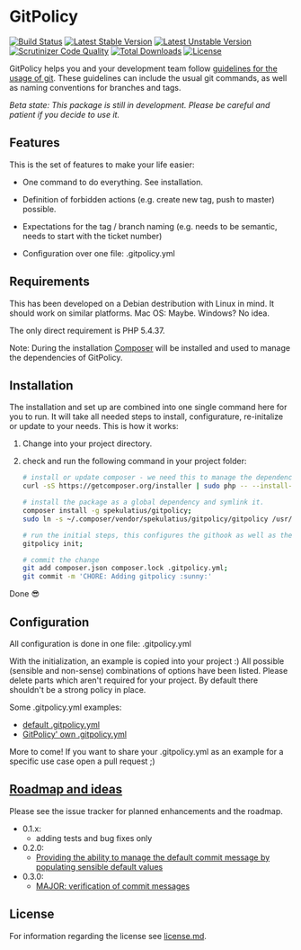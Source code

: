 GitPolicy
=========

[![Build Status](https://api.travis-ci.org/spekulatius/GitPolicy.svg?branch=master)](https://travis-ci.org/spekulatius/GitPolicy)
[![Latest Stable Version](https://poser.pugx.org/spekulatius/gitpolicy/version.svg)](https://github.com/spekulatius/gitpolicy/releases)
[![Latest Unstable Version](https://poser.pugx.org/spekulatius/gitpolicy/v/unstable.svg)](https://packagist.org/packages/spekulatius/gitpolicy)
[![Scrutinizer Code Quality](https://img.shields.io/scrutinizer/g/spekulatius/gitpolicy.svg)](https://scrutinizer-ci.com/g/spekulatius/gitpolicy?branch=master)
[![Total Downloads](https://poser.pugx.org/spekulatius/gitpolicy/downloads.svg)](https://packagist.org/packages/spekulatius/gitpolicy)
[![License](https://poser.pugx.org/spekulatius/gitpolicy/license.svg)](https://github.com/spekulatius/gitpolicy/blob/master/license.md)

GitPolicy helps you and your development team follow [guidelines for the usage of git](https://github.com/spekulatius/gitpolicy). These guidelines can include the usual git commands, as well as naming conventions for branches and tags.

*Beta state: This package is still in development. Please be careful and patient if you decide to use it.*


Features
--------

This is the set of features to make your life easier:

 * One command to do everything. See installation.

 * Definition of forbidden actions (e.g. create new tag, push to master) possible.

 * Expectations for the tag / branch naming (e.g. needs to be semantic, needs to start with the ticket number)

 * Configuration over one file: .gitpolicy.yml


Requirements
------------

This has been developed on a Debian destribution with Linux in mind. It should work on similar platforms. Mac OS: Maybe. Windows? No idea.

The only direct requirement is PHP 5.4.37.

Note: During the installation [Composer](https://getcomposer.org) will be installed and used to manage the dependencies of GitPolicy.


Installation
------------

The installation and set up are combined into one single command here for you to run. It will take all needed steps to install, configurature, re-initalize or update to your needs. This is how it works:

1. Change into your project directory.

2. check and run the following command in your project folder:

    ```bash
    # install or update composer - we need this to manage the dependencies
    curl -sS https://getcomposer.org/installer | sudo php -- --install-dir=/usr/local/bin --filename=composer;

    # install the package as a global dependency and symlink it.
    composer install -g spekulatius/gitpolicy;
    sudo ln -s ~/.composer/vendor/spekulatius/gitpolicy/gitpolicy /usr/local/bin/gitpolicy;

    # run the initial steps, this configures the githook as well as the inital config file.
    gitpolicy init;

    # commit the change
    git add composer.json composer.lock .gitpolicy.yml;
    git commit -m 'CHORE: Adding gitpolicy :sunny:'
    ```

Done :sunglasses:

Configuration
-------------

All configuration is done in one file: .gitpolicy.yml

With the initialization, an example is copied into your project :) All possible (sensible and non-sense) combinations of options have been listed. Please delete parts which aren't required for your project. By default there shouldn't be a strong policy in place.

Some .gitpolicy.yml examples:

 * [default .gitpolicy.yml](https://github.com/spekulatius/gitpolicy/blob/master/templates/.gitpolicy.yml)
 * [GitPolicy' own .gitpolicy.yml](https://github.com/spekulatius/gitpolicy/blob/master/.gitpolicy.yml)

More to come! If you want to share your .gitpolicy.yml as an example for a specific use case open a pull request ;)


[Roadmap and ideas](https://github.com/spekulatius/GitPolicy/issues)
-----------------

Please see the issue tracker for planned enhancements and the roadmap.

 * 0.1.x:
   * adding tests and bug fixes only
 * 0.2.0:
   * [Providing the ability to manage the default commit message by populating sensible default values](https://github.com/spekulatius/GitPolicy/issues/5)
 * 0.3.0:
   * [MAJOR: verification of commit messages](https://github.com/spekulatius/GitPolicy/issues/6)


License
-------

For information regarding the license see [license.md](https://github.com/spekulatius/GitPolicy/blob/master/license.md).

